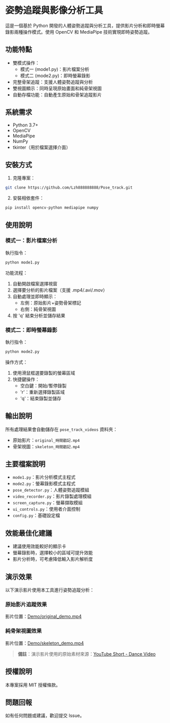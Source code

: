# 姿勢追蹤與影像分析工具

這是一個基於 Python 開發的人體姿勢追蹤與分析工具，提供影片分析和即時螢幕錄影兩種操作模式。使用 OpenCV 和 MediaPipe 技術實現即時姿勢追蹤。

## 功能特點

- 雙模式操作：
  - 模式一 (mode1.py)：影片檔案分析
  - 模式二 (mode2.py)：即時螢幕錄影
- 完整骨架追蹤：支援人體姿勢追蹤與分析
- 雙視圖顯示：同時呈現原始畫面和純骨架視圖
- 自動存檔功能：自動產生原始和骨架追蹤影片

## 系統需求

- Python 3.7+
- OpenCV
- MediaPipe
- NumPy
- tkinter（用於檔案選擇介面）

## 安裝方式

1. 克隆專案：
```bash
git clone https://github.com/Lzh888888888/Pose_track.git
```

2. 安裝相依套件：
```bash
pip install opencv-python mediapipe numpy
```

## 使用說明

### 模式一：影片檔案分析
執行指令：
```bash
python mode1.py
```

功能流程：
1. 自動開啟檔案選擇視窗
2. 選擇要分析的影片檔案（支援 .mp4/.avi/.mov）
3. 自動處理並即時顯示：
   - 左側：原始影片+姿勢骨架標記
   - 右側：純骨架視圖
4. 按 'q' 結束分析並儲存結果

### 模式二：即時螢幕錄影
執行指令：
```bash
python mode2.py
```

操作方式：
1. 使用滑鼠框選要錄製的螢幕區域
2. 快捷鍵操作：
   - 空白鍵：開始/暫停錄製
   - 'r'：重新選擇錄製區域
   - 'q'：結束錄製並儲存

## 輸出說明

所有處理結果會自動儲存在 `pose_track_videos` 資料夾：
- 原始影片：`original_時間戳記.mp4`
- 骨架視圖：`skeleton_時間戳記.mp4`

## 主要檔案說明

- `mode1.py`：影片分析模式主程式
- `mode2.py`：螢幕錄影模式主程式
- `pose_detector.py`：人體姿勢追蹤模組
- `video_recorder.py`：影片錄製處理模組
- `screen_capture.py`：螢幕擷取模組
- `ui_controls.py`：使用者介面控制
- `config.py`：基礎設定檔

## 效能最佳化建議

- 建議使用效能較好的顯示卡
- 螢幕錄影時，選擇較小的區域可提升效能
- 影片分析時，可考慮降低輸入影片解析度

## 演示效果

以下演示影片使用本工具進行姿勢追蹤分析：

### 原始影片追蹤效果
影片位置：[Demo/original_demo.mp4](Demo/original_demo.mp4)

### 純骨架視圖效果
影片位置：[Demo/skeleton_demo.mp4](Demo/skeleton_demo.mp4)

> **備註**：演示影片使用的原始素材來源：[YouTube Short - Dance Video](https://youtube.com/shorts/Sk0zEGuRKkE)

## 授權說明

本專案採用 MIT 授權條款。

## 問題回報

如有任何問題或建議，歡迎提交 Issue。